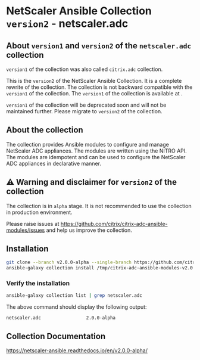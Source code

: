 # NetScaler Ansible Collection `version2` - netscaler.adc

## About `version1` and `version2` of the `netscaler.adc` collection

`version1` of the collection was also called `citrix.adc` collection.

This is the `version2` of the NetScaler Ansible Collection. It is a complete rewrite of the collection. The collection is not backward compatible with the `version1` of the collection. The `version1` of the collection is available at <TBD>.

`version1` of the collection will be deprecated soon and will not be maintained further. Please migrate to `version2` of the collection.

## About the collection

The collection provides Ansible modules to configure and manage NetScaler ADC appliances. The modules are written using the NITRO API. The modules are idempotent and can be used to configure the NetScaler ADC appliances in declarative manner.

## :warning: Warning and disclaimer for `version2` of the collection

The collection is in `alpha` stage. It is not recommended to use the collection in production environment.

Please raise issues at <https://github.com/citrix/citrix-adc-ansible-modules/issues> and help us improve the collection.

## Installation

```bash
git clone --branch v2.0.0-alpha --single-branch https://github.com/citrix/citrix-adc-ansible-modules.git /tmp/citrix-adc-ansible-modules-v2.0.0-alpha
ansible-galaxy collection install /tmp/citrix-adc-ansible-modules-v2.0.0-alpha --force
```

### Verify the installation

```bash
ansible-galaxy collection list | grep netscaler.adc
```

The above command should display the following output:

```text
netscaler.adc                 2.0.0-alpha
```

## Collection Documentation

<https://netscaler-ansible.readthedocs.io/en/v2.0.0-alpha/>
